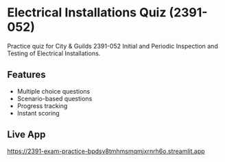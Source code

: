 # Electrical Installations Quiz (2391-052)

Practice quiz for City & Guilds 2391-052 Initial and Periodic Inspection and Testing of Electrical Installations.

## Features
- Multiple choice questions
- Scenario-based questions
- Progress tracking
- Instant scoring

## Live App
https://2391-exam-practice-bpdsv8tmhmsmqmjxrnrh6o.streamlit.app
